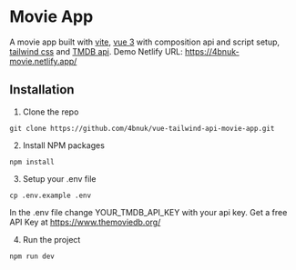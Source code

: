 # Movie App

A movie app built with [vite](https://vitejs.dev/), [vue 3](https://vuejs.org/) with composition api and script setup, [tailwind css](https://tailwindcss.com/) and [TMDB api](https://www.themoviedb.org/).
Demo Netlify URL: https://4bnuk-movie.netlify.app/

## Installation

1. Clone the repo

```
git clone https://github.com/4bnuk/vue-tailwind-api-movie-app.git
```

2. Install NPM packages

```
npm install
```

3. Setup your .env file

```
cp .env.example .env
```

In the .env file change YOUR_TMDB_API_KEY with your api key. Get a free API Key at https://www.themoviedb.org/

4. Run the project 

```
npm run dev
```

